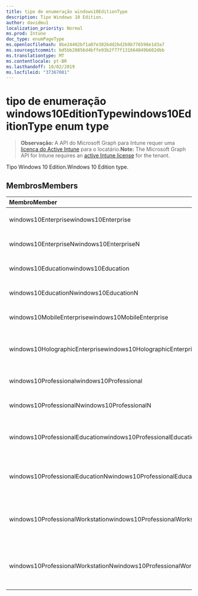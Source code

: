 ```yaml
---
title: tipo de enumeração windows10EditionType
description: Tipo Windows 10 Edition.
author: davidmu1
localization_priority: Normal
ms.prod: Intune
doc_type: enumPageType
ms.openlocfilehash: 8be24402bf1a07e302bdd2bd2b9b776598e1d3a7
ms.sourcegitcommit: bd5bb20856d4bffe93b2f77f131664849b602dbb
ms.translationtype: MT
ms.contentlocale: pt-BR
ms.lasthandoff: 10/02/2019
ms.locfileid: "37367081"
---
```

# <a name="windows10editiontype-enum-type"></a><span data-ttu-id="36f80-103">tipo de enumeração windows10EditionType</span><span class="sxs-lookup"><span data-stu-id="36f80-103">windows10EditionType enum type</span></span>

> <span data-ttu-id="36f80-104">**Observação:** A API do Microsoft Graph para Intune requer uma [licença do Active Intune](https://go.microsoft.com/fwlink/?linkid=839381) para o locatário.</span><span class="sxs-lookup"><span data-stu-id="36f80-104">**Note:** The Microsoft Graph API for Intune requires an [active Intune license](https://go.microsoft.com/fwlink/?linkid=839381) for the tenant.</span></span>

<span data-ttu-id="36f80-105">Tipo Windows 10 Edition.</span><span class="sxs-lookup"><span data-stu-id="36f80-105">Windows 10 Edition type.</span></span>

## <a name="members"></a><span data-ttu-id="36f80-106">Membros</span><span class="sxs-lookup"><span data-stu-id="36f80-106">Members</span></span>
|<span data-ttu-id="36f80-107">Membro</span><span class="sxs-lookup"><span data-stu-id="36f80-107">Member</span></span>|<span data-ttu-id="36f80-108">Valor</span><span class="sxs-lookup"><span data-stu-id="36f80-108">Value</span></span>|<span data-ttu-id="36f80-109">Descrição</span><span class="sxs-lookup"><span data-stu-id="36f80-109">Description</span></span>|
|:---|:---|:---|
|<span data-ttu-id="36f80-110">windows10Enterprise</span><span class="sxs-lookup"><span data-stu-id="36f80-110">windows10Enterprise</span></span>|<span data-ttu-id="36f80-111">,0</span><span class="sxs-lookup"><span data-stu-id="36f80-111">0</span></span>|<span data-ttu-id="36f80-112">Windows 10 Enterprise</span><span class="sxs-lookup"><span data-stu-id="36f80-112">Windows 10 Enterprise</span></span>|
|<span data-ttu-id="36f80-113">windows10EnterpriseN</span><span class="sxs-lookup"><span data-stu-id="36f80-113">windows10EnterpriseN</span></span>|<span data-ttu-id="36f80-114">1</span><span class="sxs-lookup"><span data-stu-id="36f80-114">1</span></span>|<span data-ttu-id="36f80-115">Windows 10 Enterprise</span><span class="sxs-lookup"><span data-stu-id="36f80-115">Windows 10 EnterpriseN</span></span>|
|<span data-ttu-id="36f80-116">windows10Education</span><span class="sxs-lookup"><span data-stu-id="36f80-116">windows10Education</span></span>|<span data-ttu-id="36f80-117">duas</span><span class="sxs-lookup"><span data-stu-id="36f80-117">2</span></span>|<span data-ttu-id="36f80-118">Treinamento do Windows 10</span><span class="sxs-lookup"><span data-stu-id="36f80-118">Windows 10 Education</span></span>|
|<span data-ttu-id="36f80-119">windows10EducationN</span><span class="sxs-lookup"><span data-stu-id="36f80-119">windows10EducationN</span></span>|<span data-ttu-id="36f80-120">3D</span><span class="sxs-lookup"><span data-stu-id="36f80-120">3</span></span>|<span data-ttu-id="36f80-121">Windows 10 Educan</span><span class="sxs-lookup"><span data-stu-id="36f80-121">Windows 10 EducationN</span></span>|
|<span data-ttu-id="36f80-122">windows10MobileEnterprise</span><span class="sxs-lookup"><span data-stu-id="36f80-122">windows10MobileEnterprise</span></span>|<span data-ttu-id="36f80-123">quatro</span><span class="sxs-lookup"><span data-stu-id="36f80-123">4</span></span>|<span data-ttu-id="36f80-124">Windows 10 Mobile Enterprise</span><span class="sxs-lookup"><span data-stu-id="36f80-124">Windows 10 Mobile Enterprise</span></span>|
|<span data-ttu-id="36f80-125">windows10HolographicEnterprise</span><span class="sxs-lookup"><span data-stu-id="36f80-125">windows10HolographicEnterprise</span></span>|<span data-ttu-id="36f80-126">0,5</span><span class="sxs-lookup"><span data-stu-id="36f80-126">5</span></span>|<span data-ttu-id="36f80-127">Windows 10 Holographic Enterprise</span><span class="sxs-lookup"><span data-stu-id="36f80-127">Windows 10 Holographic Enterprise</span></span>|
|<span data-ttu-id="36f80-128">windows10Professional</span><span class="sxs-lookup"><span data-stu-id="36f80-128">windows10Professional</span></span>|<span data-ttu-id="36f80-129">6</span><span class="sxs-lookup"><span data-stu-id="36f80-129">6</span></span>|<span data-ttu-id="36f80-130">Windows 10 Professional</span><span class="sxs-lookup"><span data-stu-id="36f80-130">Windows 10 Professional</span></span>|
|<span data-ttu-id="36f80-131">windows10ProfessionalN</span><span class="sxs-lookup"><span data-stu-id="36f80-131">windows10ProfessionalN</span></span>|<span data-ttu-id="36f80-132">178</span><span class="sxs-lookup"><span data-stu-id="36f80-132">7</span></span>|<span data-ttu-id="36f80-133">Windows 10 Professional</span><span class="sxs-lookup"><span data-stu-id="36f80-133">Windows 10 ProfessionalN</span></span>|
|<span data-ttu-id="36f80-134">windows10ProfessionalEducation</span><span class="sxs-lookup"><span data-stu-id="36f80-134">windows10ProfessionalEducation</span></span>|<span data-ttu-id="36f80-135">8 </span><span class="sxs-lookup"><span data-stu-id="36f80-135">8</span></span>|<span data-ttu-id="36f80-136">Windows 10 Professional Education</span><span class="sxs-lookup"><span data-stu-id="36f80-136">Windows 10 Professional Education</span></span>|
|<span data-ttu-id="36f80-137">windows10ProfessionalEducationN</span><span class="sxs-lookup"><span data-stu-id="36f80-137">windows10ProfessionalEducationN</span></span>|<span data-ttu-id="36f80-138">9 </span><span class="sxs-lookup"><span data-stu-id="36f80-138">9</span></span>|<span data-ttu-id="36f80-139">Windows 10 Professional Educan</span><span class="sxs-lookup"><span data-stu-id="36f80-139">Windows 10 Professional EducationN</span></span>|
|<span data-ttu-id="36f80-140">windows10ProfessionalWorkstation</span><span class="sxs-lookup"><span data-stu-id="36f80-140">windows10ProfessionalWorkstation</span></span>|<span data-ttu-id="36f80-141">10 </span><span class="sxs-lookup"><span data-stu-id="36f80-141">10</span></span>|<span data-ttu-id="36f80-142">Windows 10 Professional para estações de trabalho</span><span class="sxs-lookup"><span data-stu-id="36f80-142">Windows 10 Professional for Workstations</span></span>|
|<span data-ttu-id="36f80-143">windows10ProfessionalWorkstationN</span><span class="sxs-lookup"><span data-stu-id="36f80-143">windows10ProfessionalWorkstationN</span></span>|<span data-ttu-id="36f80-144">11</span><span class="sxs-lookup"><span data-stu-id="36f80-144">11</span></span>|<span data-ttu-id="36f80-145">Windows 10 Professional para estações de trabalho N</span><span class="sxs-lookup"><span data-stu-id="36f80-145">Windows 10 Professional for Workstations N</span></span>|




